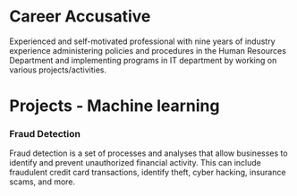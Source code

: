 # Career Accusative

Experienced and self-motivated professional with nine years of industry experience administering policies and procedures in the Human Resources Department and implementing programs in IT department by working on various projects/activities.

# Projects - Machine learning

### Fraud Detection

Fraud detection is a set of processes and analyses that allow businesses to identify and prevent unauthorized financial activity. This can include fraudulent credit card transactions, identify theft, cyber hacking, insurance scams, and more.
